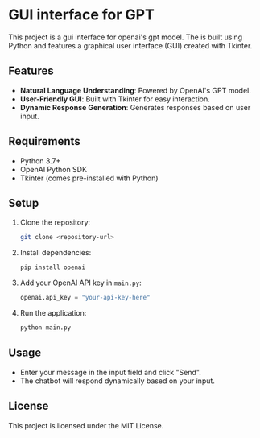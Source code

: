 # GUI interface for GPT

This project is a gui interface for openai's gpt model. The is built using Python and features a graphical user interface (GUI) created with Tkinter.

## Features
- **Natural Language Understanding**: Powered by OpenAI's GPT model.
- **User-Friendly GUI**: Built with Tkinter for easy interaction.
- **Dynamic Response Generation**: Generates responses based on user input.

## Requirements
- Python 3.7+
- OpenAI Python SDK
- Tkinter (comes pre-installed with Python)

## Setup
1. Clone the repository:
   ```bash
   git clone <repository-url>
   ```
2. Install dependencies:
   ```bash
   pip install openai
   ```
3. Add your OpenAI API key in `main.py`:
   ```python
   openai.api_key = "your-api-key-here"
   ```
4. Run the application:
   ```bash
   python main.py
   ```

## Usage
- Enter your message in the input field and click "Send".
- The chatbot will respond dynamically based on your input.

## License
This project is licensed under the MIT License.
